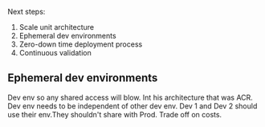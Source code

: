 Next steps:

1. Scale unit architecture
1. Ephemeral dev environments
1. Zero-down time deployment process
1. Continuous validation

## Ephemeral dev environments
Dev env so any shared access will blow. Int his architecture that was ACR. 
Dev env needs to be independent of other dev env. Dev 1 and Dev 2 should use their env.They shouldn't share with Prod. Trade off on costs.

